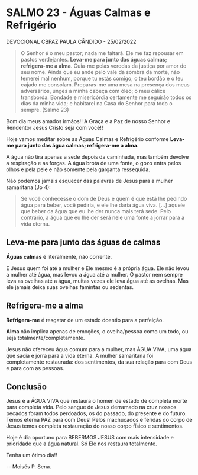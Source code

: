 # SALMO 23 - Águas Calmas e Refrigério

DEVOCIONAL CBPAZ PAULA CÂNDIDO - 25/02/2022 

> O Senhor é o meu pastor; nada me faltará. Ele me faz repousar em pastos verdejantes. **Leva-me para junto das águas calmas;
refrigera-me a alma**. Guia-me pelas veredas da justiça por amor do seu nome. Ainda que eu ande pelo vale da sombra da morte, não temerei mal nenhum,  porque tu estás comigo; o teu bordão e o teu cajado me consolam. Preparas-me uma mesa na presença dos meus adversários, unges a minha cabeça com óleo; o meu cálice transborda. Bondade e misericórdia certamente me seguirão todos os dias da minha vida; e habitarei na Casa do Senhor para todo o sempre. (Salmo 23)

Bom dia meus amados irmãos!!
A Graça e a Paz de nosso Senhor e Rendentor Jesus Cristo seja com você!!

Hoje vamos meditar sobre as Águas Calmas e Refrigério conforme **Leva-me para junto das água calmas; refrigera-me a alma**.

A água não tira apenas a sede depois da caminhada, mas também
devolve a respiração e as forças. A água brota de uma
fonte, o gozo entra pelos olhos e pela pele e não somente pela garganta
ressequida.

Não podemos jamais esquecer das palavras de Jesus para a mulher samaritana (Jo 4):

> Se você conhecesse o dom de Deus e quem é que está lhe pedindo água para beber, 
> você pediria, e ele lhe daria água viva.
> [...] aquele que beber da água que eu lhe der nunca mais terá sede.
> Pelo contrário, a água que eu lhe der será nele uma fonte a jorrar para a vida eterna.

## Leva-me para junto das águas de calmas

**Águas calmas** é literalmente, não corrente.

É Jesus quem foi até a mulher e Ele mesmo é a própria água. Ele não levou a mulher até água, mas levou a água até a mulher.
O pastor nem sempre leva as ovelhas até a água, muitas vezes ele leva água até as ovelhas. 
Mas ele jamais deixa suas ovelhas famintas ou sedentas.

## Refrigera-me a alma

**Refrigera-me** é resgatar de um estado doentio para a perfeição.

**Alma** não implica apenas de emoções, o ovelha/pessoa como um todo, ou seja totalmente/completamente.

Jesus não ofereceu água comum para a mulher, mas ÁGUA VIVA, uma água que sacia e jorra para a vida eterna.
A mulher samaritana foi completamente restaurada: dos sentimentos, da sua relação para com Deus e para com as pessoas.

## Conclusão

Jesus é a ÁGUA VIVA que restaura o homen de estado de completa morte para completa vida.
Pelo sangue de Jesus derramado na cruz nossos pecados foram todos perdoados, os do passado, do presente e do futuro. Temos eterna PAZ para com Deus!
Pelos machucados e feridas do corpo de Jesus temos completa restauração do nosso corpo físico e sentimentos.

Hoje é dia oportuno para BEBERMOS JESUS com mais intensidade e prioridade que a água natural. Só Ele nos restaura totalmente.

Tenha um ótimo dia!!

--
Moisés P. Sena.
